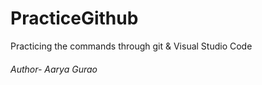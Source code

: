 # PracticeGithub
Practicing the commands through git &amp; Visual Studio Code
<br>
<h6>Author- Aarya Gurao </h6>
